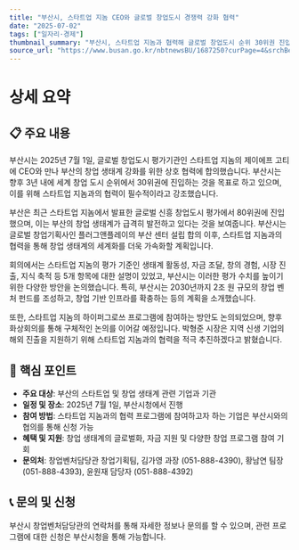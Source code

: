 ```yaml
---
title: "부산시, 스타트업 지놈 CEO와 글로벌 창업도시 경쟁력 강화 협력"
date: "2025-07-02"
tags: ["일자리·경제"]
thumbnail_summary: "부산시, 스타트업 지놈과 협력해 글로벌 창업도시 순위 30위권 진입 목표."
source_url: "https://www.busan.go.kr/nbtnewsBU/1687250?curPage=4&srchBeginDt=&srchEndDt=&srchKey=&srchText="
---
```


# 상세 요약

## 📋 주요 내용
부산시는 2025년 7월 1일, 글로벌 창업도시 평가기관인 스타트업 지놈의 제이에프 고티에 CEO와 만나 부산의 창업 생태계 강화를 위한 상호 협력에 합의했습니다. 부산시는 향후 3년 내에 세계 창업 도시 순위에서 30위권에 진입하는 것을 목표로 하고 있으며, 이를 위해 스타트업 지놈과의 협력이 필수적이라고 강조했습니다.

부산은 최근 스타트업 지놈에서 발표한 글로벌 신흥 창업도시 평가에서 80위권에 진입했으며, 이는 부산의 창업 생태계가 급격히 발전하고 있다는 것을 보여줍니다. 부산시는 글로벌 창업기획사인 플러그앤플레이의 부산 센터 설립 합의 이후, 스타트업 지놈과의 협력을 통해 창업 생태계의 세계화를 더욱 가속화할 계획입니다.

회의에서는 스타트업 지놈의 평가 기준인 생태계 활동성, 자금 조달, 창의 경험, 시장 진출, 지식 축적 등 5개 항목에 대한 설명이 있었고, 부산시는 이러한 평가 수치를 높이기 위한 다양한 방안을 논의했습니다. 특히, 부산시는 2030년까지 2조 원 규모의 창업 벤처 펀드를 조성하고, 창업 기반 인프라를 확충하는 등의 계획을 소개했습니다.

또한, 스타트업 지놈의 하이퍼그로쓰 프로그램에 참여하는 방안도 논의되었으며, 향후 화상회의를 통해 구체적인 논의를 이어갈 예정입니다. 박형준 시장은 지역 신생 기업의 해외 진출을 지원하기 위해 스타트업 지놈과의 협력을 적극 추진하겠다고 밝혔습니다.

## 🎯 핵심 포인트
- **주요 대상**: 부산의 스타트업 및 창업 생태계 관련 기업과 기관
- **일정 및 장소**: 2025년 7월 1일, 부산시청에서 진행
- **참여 방법**: 스타트업 지놈과의 협력 프로그램에 참여하고자 하는 기업은 부산시와의 협의를 통해 신청 가능
- **혜택 및 지원**: 창업 생태계의 글로벌화, 자금 지원 및 다양한 창업 프로그램 참여 기회
- **문의처**: 창업벤처담당관 창업기획팀, 김가영 과장 (051-888-4390), 황남연 팀장 (051-888-4393), 윤원재 담당자 (051-888-4392)

## 📞 문의 및 신청
부산시 창업벤처담당관의 연락처를 통해 자세한 정보나 문의를 할 수 있으며, 관련 프로그램에 대한 신청은 부산시청을 통해 가능합니다.